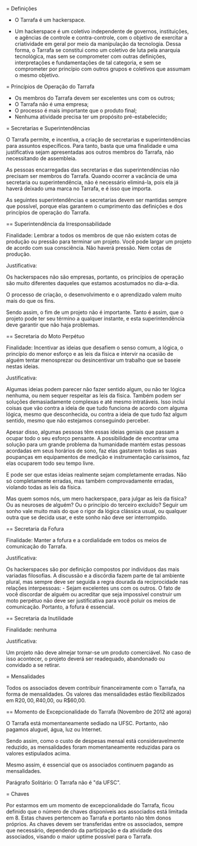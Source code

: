 = Definições

- O Tarrafa é um hackerspace.

- Um hackerspace é um coletivo independente de governos, instituições, e
agências de controle e contra-controle, com o objetivo de exercitar a
criatividade em geral por meio da manipulação da tecnologia. Dessa forma, o
Tarrafa se constitui como um coletivo de luta pela anarquia tecnológica, mas sem
se comprometer com outras definições, interpretações e fundamentações de tal
categoria, e sem se comprometer por princípio com outros grupos e coletivos que
assumam o mesmo objetivo.

= Princípios de Operação do Tarrafa

- Os membros do Tarrafa devem ser excelentes uns com os outros;
- O Tarrafa não é uma empresa;
- O processo é mais importante que o produto final;
- Nenhuma atividade precisa ter um propósito pré-estabelecido;

= Secretarias e Superintendências

O Tarrafa permite, e incentiva, a criação de secretarias e superintendências
para assuntos específicos. Para tanto, basta que uma finalidade e uma
justificativa sejam apresentadas aos outros membros do Tarrafa, não necessitando
de assembleia.

As pessoas encarregadas das secretarias e das superintendências não precisam ser
membros do Tarrafa. Quando ocorrer a vacância de uma secretaria ou
superintendência, não é necessário eliminá-la, pois ela já haverá deixado uma
marca no Tarrafa, e é isso que importa.

As seguintes superintendências e secretarias devem ser mantidas sempre que
possível, porque elas garantem o cumprimento das definições e dos princípios de
operação do Tarrafa.

== Superintendência da Irresponsabilidade

Finalidade: Lembrar a todos os membros de que não existem cotas de produção ou
pressão para terminar um projeto. Você pode largar um projeto de acordo com sua
consciência. Não haverá pressão. Nem cotas de produção.

Justificativa:

Os hackerspaces não são empresas, portanto, os princípios de operação são muito
diferentes daqueles que estamos acostumados no dia-a-dia.

O processo de criação, o desenvolvimento e o aprendizado valem muito mais do que
os fins.

Sendo assim, o fim de um projeto não é importante. Tanto é assim, que o projeto
pode ter seu término a qualquer instante, e esta superintendência deve garantir
que não haja problemas.


== Secretaria do Moto Perpétuo

Finalidade: Incentivar as ideias que desafiem o senso comum, a lógica, o
princípio do menor esforço e as leis da física e intervir na ocasião de alguém
tentar menosprezar ou desincentivar um trabalho que se baseie nestas ideias.

Justificativa:

Algumas ideias podem parecer não fazer sentido algum, ou não ter lógica nenhuma,
ou nem sequer respeitar as leis da física. Também podem ser soluções
demasiadamente complexas e até mesmo intratáveis. Isso inclui coisas que vão
contra a ideia de que tudo funciona de acordo com alguma lógica, mesmo que
desconhecida, ou contra a ideia de que tudo faz algum sentido, mesmo que não
estejamos conseguindo perceber.

Apesar disso, algumas pessoas têm essas ideias geniais que passam a ocupar todo
o seu esforço pensante. A possibilidade de encontrar uma solução para um grande
problema da humanidade mantém estas pessoas acordadas em seus horários de sono,
faz elas gastarem todas as suas poupanças em equipamentos de medição e
instrumentação caríssimos, faz elas ocuparem todo seu tempo livre.

E pode ser que estas ideias realmente sejam completamente erradas. Não só
completamente erradas, mas também comprovadamente erradas, violando todas as
leis da física.

Mas quem somos nós, um mero hackerspace, para julgar as leis da física? Ou as
neuroses de alguém? Ou o princípio do terceiro excluído? Seguir um sonho vale
muito mais do que o rigor da lógica clássica usual, ou qualquer outra que se
decida usar, e este sonho não deve ser interrompido.

== Secretaria da Fofura

Finalidade: Manter a fofura e a cordialidade em todos os meios de comunicação do
Tarrafa.

Justificativa:

Os hackerspaces são por definição compostos por indivíduos das mais variadas
filosofias. A discussão e a discórdia fazem parte de tal ambiente plural, mas
sempre deve ser seguida a regra dourada da reciprocidade nas relações
interpessoas: - Sejam excelentes uns com os outros. O fato de você discordar de
alguém ou acreditar que seja impossível construir um moto perpétuo não deve ser
justificativa para você poluir os meios de comunicação. Portanto, a fofura é
essencial.

== Secretaria da Inutilidade

Finalidade: nenhuma

Justificativa:

Um projeto não deve almejar tornar-se um produto comerciável. No caso de isso
acontecer, o projeto deverá ser readequado, abandonado ou convidado a se
retirar.

= Mensalidades

Todos os associados devem contribuir financeiramente com o Tarrafa, na forma de
mensalidades. Os valores das mensalidades estão flexibilizados em R$20,00,
R$40,00, ou R$60,00.

== Momento de Excepcionalidade do Tarrafa (Novembro de 2012 até agora)

O Tarrafa está momentaneamente sediado na UFSC. Portanto, não pagamos aluguel,
água, luz ou Internet.

Sendo assim, como o custo de despesas mensal está consideravelmente reduzido, as
mensalidades foram momentaneamente reduzidas para os valores estipulados acima.

Mesmo assim, é essencial que os associados continuem pagando as mensalidades.

Parágrafo Solitário: O Tarrafa não é "da UFSC".

= Chaves

Por estarmos em um momento de excepcionalidade do Tarrafa, ficou definido que o
número de chaves disponíveis aos associados está limitada em 8. Estas chaves
pertencem ao Tarrafa e portanto não têm donos próprios. As chaves devem ser
transferidas entre os associados, sempre que necessário, dependendo da
participação e da atividade dos associados, visando o maior uptime possível para
o Tarrafa.
